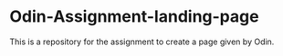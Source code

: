 # Odin-Assignment-landing-page
This is a repository for the assignment to create a page given by Odin. 
